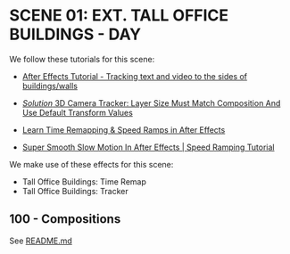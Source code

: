 # SCENE 01: EXT. TALL OFFICE BUILDINGS - DAY

We follow these tutorials for this scene:

- [After Effects Tutorial - Tracking text and video to the sides of buildings/walls](https://www.youtube.com/watch?v=-MPZe5u1I60)
- [*Solution* 3D Camera Tracker: Layer Size Must Match Composition And Use Default Transform Values](https://www.youtube.com/watch?v=oQtQ6CUV-Lg)

- [Learn Time Remapping & Speed Ramps in After Effects](https://motionarray.com/learn/after-effects/time-remapping-in-after-effects/)
- [Super Smooth Slow Motion In After Effects | Speed Ramping Tutorial](https://www.youtube.com/watch?app=desktop&v=Ras1QEYvH2M&t=0)

We make use of these effects for this scene:

- Tall Office Buildings: Time Remap
- Tall Office Buildings: Tracker

## 100 - Compositions

See [README.md](./100/README.md)